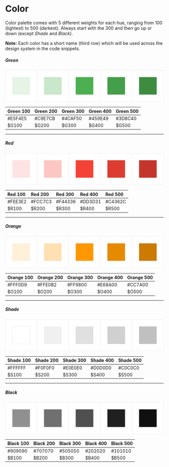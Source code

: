 # Color

Color palette comes with 5 different weights for each hue, ranging from 100 \(lightest\) to 500 \(darkest\). Always start with the 300 and then go up or down \(except _Shade_ and _Black_\).

**Note:** Each color has a short name \(third row\) which will be used across the design system in the code snippets.

##### Green

![](/assets/foundations/color-Green.png)

| Green 100 | Green 200 | Green 300 | Green 400 | Green 500 |
| :--- | :--- | :--- | :--- | :--- |
| \#E5F4E5 | \#C9E7CB | \#4CAF50 | \#459E49 | \#3D8C40 |
| $G100 | $G200 | $G300 | $G400 | $G500 |

---

##### Red

![](/assets/foundations/color-Red.png)

| Red 100 | Red 200 | Red 300 | Red 400 | Red 500 |
| :--- | :--- | :--- | :--- | :--- |
| \#FEE3E2 | \#FCC7C3 | \#F44336 | \#DD3D31 | \#C4362C |
| $R100 | $R200 | $R300 | $R400 | $R500 |

---

##### Orange

![](/assets/foundations/color-Orange.png)

| Orange 100 | Orange 200 | Orange 300 | Orange 400 | Orange 500 |
| :--- | :--- | :--- | :--- | :--- |
| \#FFF0D9 | \#FFE0B2 | \#FF9800 | \#E68A00 | \#CC7A00 |
| $O100 | $O200 | $O300 | $O400 | $O500 |

---

##### Shade

![](/assets/foundations/color-Shade.png)

| Shade 100 | Shade 200 | Shade 300 | Shade 400 | Shade 500 |
| :--- | :--- | :--- | :--- | :--- |
| \#FFFFFF | \#F0F0F0 | \#E0E0E0 | \#D0D0D0 | \#C0C0C0 |
| $S100 | $S200 | $S300 | $S400 | $S500 |

---

##### Black

![](/assets/foundations/color-Black.png)

| Black 100 | Black 200 | Black 300 | Black 400 | Black 500 |
| :--- | :--- | :--- | :--- | :--- |
| \#909090 | \#707070 | \#505050 | \#202020 | \#101010 |
| $B100 | $B200 | $B300 | $B400 | $B500 |




